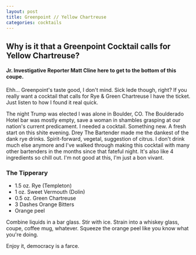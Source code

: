 ```yaml
---
layout: post
title: Greenpoint // Yellow Chartreuse
categories: cocktails
---
```


## Why is it that a Greenpoint Cocktail calls for Yellow Chartreuse?

#### Jr. Investigative Reporter Matt Cline here to get to the bottom of this coupe.

Ehh... Greenpoint's taste good, I don't mind. Sick lede though, right? If you really want a cocktail that calls for Rye & Green Chartreuse I have the ticket. Just listen to how I found it real quick.

The night Trump was elected I was alone in Boulder, CO. The Boulderado Hotel bar was mostly empty, save a woman in shambles grasping at our nation's current predicament. I needed a cocktail. Something new. A fresh start on this shite evening. Drey The Bartender made me the dankest of the dank rye drinks. Spirit-forward, vegetal, suggestion of citrus. I don't drink much else anymore and I've walked through making this cocktail with many other bartenders in the months since that fateful night. It's also like 4 ingredients so chill out. I'm not good at this, I'm just a bon vivant.

### The Tipperary
 - 1.5 oz. Rye (Templeton)
 - 1 oz. Sweet Vermouth (Dolin)
 - 0.5 oz. Green Chartreuse
 - 3 Dashes Orange Bitters
 - Orange peel

Combine liquids in a bar glass. Stir with ice. Strain into a whiskey glass, coupe, coffee mug, whatever. Squeeze the orange peel like you know what you're doing.

Enjoy it, democracy is a farce.
